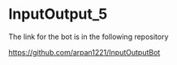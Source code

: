# InputOutput_5

The link for the bot is in the following repository

https://github.com/arpan1221/InputOutputBot
